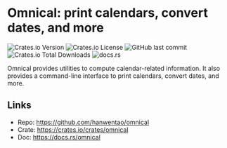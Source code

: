 # Omnical: print calendars, convert dates, and more

![Crates.io Version](https://img.shields.io/crates/v/omnical)
![Crates.io License](https://img.shields.io/crates/l/omnical)
![GitHub last commit](https://img.shields.io/github/last-commit/hanwentao/omnical)
![Crates.io Total Downloads](https://img.shields.io/crates/d/omnical)
![docs.rs](https://img.shields.io/docsrs/omnical)

Omnical provides utilities to compute calendar-related information.  It also provides a command-line interface to print calendars, convert dates, and more.

## Links

* Repo: <https://github.com/hanwentao/omnical>
* Crate: <https://crates.io/crates/omnical>
* Doc: <https://docs.rs/omnical>
